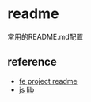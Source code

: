 # readme
常用的README.md配置
## reference
- [fe project  readme](./README.project.md)
- [js lib](./README.sdk.md)